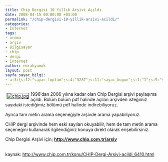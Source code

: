 ```yaml
---
title: Chip Dergisi 10 Yıllık Arşivi Açıldı
date: 2008-04-15 00:00:00 +03:00
permalink: "/chip-dergisi-10-yillik-arsivi-acildi/"
categories:
- İnternet
tags:
- arama
- arşiv
- Bilgisayar
- chip
- dergi
- İnternet
author: emrahyumuk
layout: post
sayfa_sayac_bilgi:
- a:3:{s:12:"sayac_toplam";s:4:"3287";s:11:"sayac_bugun";s:1:"1";s:9:"son_okuma";s:10:"1364880495";}
---
```


<img src="http://www.emrahyumuk.com/blog/wp-content/uploads/chip.jpg" alt="chip.jpg" align="left" border="1" hspace="5" vspace="5" />1996&#8242;dan 2006 yılına kadar olan Chip Dergisi arşivi paylaşıma açıldı. Bölüm bölüm pdf halinde açılan arşivden isteğimiz sayıdaki istediğimiz bölümü pdf halinde indirebiliyoruz.

Ayrıca tam metin arama seçeneğiyle arşivde arama yapabiliyoruz.

CHIP dergi arşivinde hem eski sayıları okuyabilir, hem de tam metin arama seçeneğini kullanarak ilgilendiğiniz konuya direkt olarak erişebilirsiniz.

<!--more-->

Chip Dergisi Arşivi için; **<a href="http://www.chip.com.tr/arsiv" rel="nofollow" target="_blank">http://www.chip.com.tr/arsiv</a>**

**<a href="http://www.chip.com.tr/arsiv" rel="nofollow" target="_blank"></a>**  
kaynak: <a href="http://www.chip.com.tr/konu/CHIP-Dergi-Arsivi-acildi_6410.html" target="_blank">http://www.chip.com.tr/konu/CHIP-Dergi-Arsivi-acildi_6410.html </a>